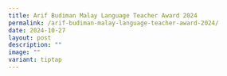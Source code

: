 ```yaml
---
title: Arif Budiman Malay Language Teacher Award 2024
permalink: /arif-budiman-malay-language-teacher-award-2024/
date: 2024-10-27
layout: post
description: ""
image: ""
variant: tiptap
---
```

